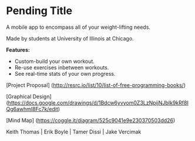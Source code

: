 Pending Title
===========

A mobile app to encompass all of your weight-lifting needs.

Made by students at University of Illinois at Chicago. 

<b>Features:</b>
- Custom-build your own workout.
- Re-use exercises inbetween workouts.
- See real-time stats of your own progress.

[Project Proposal] (http://resrc.io/list/10/list-of-free-programming-books/)

[Graphical Design] (https://docs.google.com/drawings/d/1Bdcw6yvyom0Z3LzNpijNJbIk9kRf8IQg6awhmI8Fc7k/edit)

[Mind Map] (https://coggle.it/diagram/525c9041e9e230370503dd26)

Keith Thomas | Erik Boyle | Tamer Dissi | Jake Vercimak

